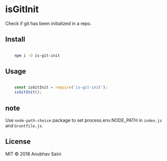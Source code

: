 # isGitInit

Check if git has been initialized in a repo.

## Install

```bash

    npm i -D is-git-init

```

## Usage

```javascript

    const isGitInit = require('is-git-init');
    isGitInit();

```

## note

Use `node-path-choice` package to set process.env.NODE_PATH in `index.js` and `Gruntfile.js`.

## License

MIT &copy; 2018 Anubhav Saini
